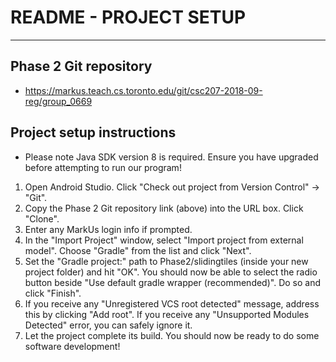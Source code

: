 # README - PROJECT SETUP
***

## Phase 2 Git repository
* https://markus.teach.cs.toronto.edu/git/csc207-2018-09-reg/group_0669

## Project setup instructions

* Please note Java SDK version 8 is required. Ensure you have upgraded before attempting to run our program!

1. Open Android Studio. Click "Check out project from Version Control" -> "Git".
2. Copy the Phase 2 Git repository link (above) into the URL box. Click "Clone".
3. Enter any MarkUs login info if prompted.
4. In the "Import Project" window, select "Import project from external model". Choose "Gradle" from the list and click "Next".
5. Set the "Gradle project:" path to Phase2/slidingtiles (inside your new project folder) and hit "OK". You should now be able to select the radio button beside "Use default gradle wrapper (recommended)". Do so and click "Finish".
6. If you receive any "Unregistered VCS root detected" message, address this by clicking "Add root". If you receive any "Unsupported Modules Detected" error, you can safely ignore it.
7. Let the project complete its build. You should now be ready to do some software development!